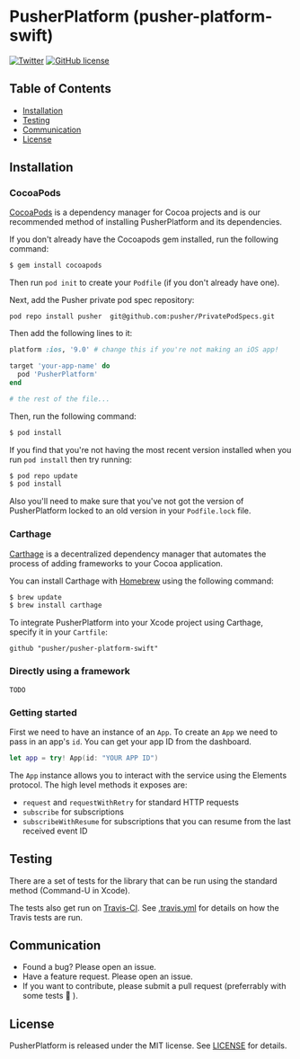 # PusherPlatform (pusher-platform-swift)

[![Twitter](https://img.shields.io/badge/twitter-@Pusher-blue.svg?style=flat)](http://twitter.com/Pusher)
[![GitHub license](https://img.shields.io/badge/license-MIT-lightgrey.svg)](https://raw.githubusercontent.com/pusher/pusher-platform-swift/master/LICENSE.md)


## Table of Contents

* [Installation](#installation)
* [Testing](#testing)
* [Communication](#communication)
* [License](#license)


## Installation

### CocoaPods

[CocoaPods](http://cocoapods.org) is a dependency manager for Cocoa projects and is our recommended method of installing PusherPlatform and its dependencies.

If you don't already have the Cocoapods gem installed, run the following command:

```bash
$ gem install cocoapods
```

Then run `pod init` to create your `Podfile` (if you don't already have one).

Next, add the Pusher private pod spec repository:

```
pod repo install pusher  git@github.com:pusher/PrivatePodSpecs.git
```

Then add the following lines to it:

```ruby
platform :ios, '9.0' # change this if you're not making an iOS app!

target 'your-app-name' do
  pod 'PusherPlatform'
end

# the rest of the file...
```

Then, run the following command:

```bash
$ pod install
```

If you find that you're not having the most recent version installed when you run `pod install` then try running:

```bash
$ pod repo update
$ pod install
```

Also you'll need to make sure that you've not got the version of PusherPlatform locked to an old version in your `Podfile.lock` file.

### Carthage

[Carthage](https://github.com/Carthage/Carthage) is a decentralized dependency manager that automates the process of adding frameworks to your Cocoa application.

You can install Carthage with [Homebrew](http://brew.sh/) using the following command:

```bash
$ brew update
$ brew install carthage
```

To integrate PusherPlatform into your Xcode project using Carthage, specify it in your `Cartfile`:

```ogdl
github "pusher/pusher-platform-swift"
```

### Directly using a framework

```
TODO
```


### Getting started

First we need to have an instance of an `App`. To create an `App` we need to pass in an app's `id`. You can get your app ID from the dashboard.

```swift
let app = try! App(id: "YOUR APP ID")
```

The `App` instance allows you to interact with the service using the Elements protocol. The high level methods it exposes are:

- `request` and `requestWithRetry` for standard HTTP requests
- `subscribe` for subscriptions
- `subscribeWithResume` for subscriptions that you can resume from the last received event ID


## Testing

There are a set of tests for the library that can be run using the standard method (Command-U in Xcode).

The tests also get run on [Travis-CI](https://travis-ci.org/pusher/pusher-platform-swift). See [.travis.yml](https://github.com/pusher/pusher-platform-swift/blob/master/.travis.yml) for details on how the Travis tests are run.


## Communication

- Found a bug? Please open an issue.
- Have a feature request. Please open an issue.
- If you want to contribute, please submit a pull request (preferrably with some tests 🙂 ).


## License

PusherPlatform is released under the MIT license. See [LICENSE](https://github.com/pusher/pusher-platform-swift/blob/master/LICENSE.md) for details.
